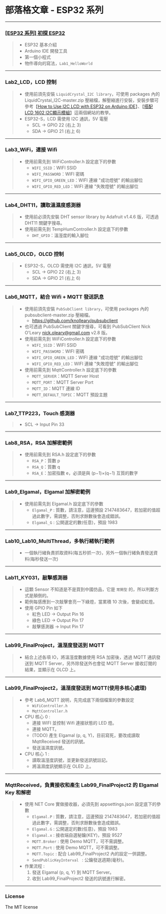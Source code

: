 # 部落格文章 - ESP32 系列


---
### [[ESP32 系列] 初探 ESP32](https://lawrencetech.blogspot.com/2024/03/esp32-esp32.html) 
> * ESP32 基本介紹
> * Arduino IDE 開發工具
> * 第一個小程式
> * 物件導向的寫法，```Lab1_HelloWorld```


---
### Lab2_LCD，LCD 控制
> * 使用前須先安裝 `LiquidCrystal_I2C library`，可使用 packages 內的 LiquidCrystal_I2C-master.zip 壓縮檔，解壓縮進行安裝，安裝步驟可參考【[How to Use I2C LCD with ESP32 on Arduino IDE](https://randomnerdtutorials.com/esp32-esp8266-i2c-lcd-arduino-ide/)】、【[搭配LCD 1602 I2C顯示模組](https://shop.mirotek.com.tw/iot/esp32-start-9/)】這兩個網站的教學。
> * ESP32-S，LCD 需使用 I2C 通訊，5V 電壓
>     + SCL → GPIO 22 (右上 3)
>     + SDA → GPIO 21 (右上 6)


---
### Lab3_WiFi，連接 Wifi
> * 使用前需先到 WiFiController.h 設定底下的參數 
>     + `WIFI_SSID`：WIFI SSID
>     + `WIFI_PASSWORD`：WIFI 密碼
>     + `WIFI_GPIO_GREEN_LED`：WIFI 連線 "成功燈號" 的輸出腳位
>     + `WIFI_GPIO_RED_LED`：WIFI 連線 "失敗燈號" 的輸出腳位 


---
### Lab4_DHT11，讀取溫濕度感測器
> * 使用前必須先安裝 DHT sensor library by Adafruit v1.4.6 版，可透過 DHT11 關鍵字搜尋。
> * 使用前需先到 TempHumController.h 設定底下的參數  
>     + `DHT_GPIO`：溫溼度的輸入腳位


---
### Lab5_OLCD，OLCD 控制
> * ESP32-S，OLCD 需使用 I2C 通訊，5V 電壓
>     + SCL → GPIO 22 (右上 3)
>     + SDA → GPIO 21 (右上 6)


---
### Lab6_MQTT，結合 Wifi + MQTT 發送訊息
> * 使用前須先安裝 `PubSubClient library`，可使用 packages 內的 pubsubclient-master.zip 壓縮檔。
>   * https://github.com/knolleary/pubsubclient
> * 也可透過 PubSubClient 關鍵字搜尋，可看到 PubSubClient Nick O'Leary <nick.oleary@gmail.com> v2.8 版。
> * 使用前需先到 WiFiController.h 設定底下的參數 
>     + `WIFI_SSID`：WIFI SSID
>     + `WIFI_PASSWORD`：WIFI 密碼
>     + `WIFI_GPIO_GREEN_LED`：WIFI 連線 "成功燈號" 的輸出腳位
>     + `WIFI_GPIO_RED_LED`：WIFI 連線 "失敗燈號" 的輸出腳位 
> * 使用前需先到 MqttController.h 設定底下的參數 
>     + `MQTT_SERVER`：MQTT Server Host
>     + `MQTT_PORT`：MQTT Server Port
>     + `MQTT_ID`：MQTT 連線 ID
>     + `MQTT_DEFAULT_TOPIC`：MQTT 預設主題


---
### Lab7_TTP223，Touch 感測器
> * SCL → Input Pin 33


---
### Lab8_RSA，RSA 加解密範例
> * 使用前需先到 RSA.h 設定底下的參數 
>     + `RSA_P`：質數 p
>     + `RSA_Q`：質數 q
>     + `RSA_E`：加密指數 e，必須是與 (p−1)×(q−1) 互質的數字


---
### Lab9_Elgamal，Elgamal 加解密範例
> * 使用前需先到 Elgamal.h 設定底下的參數 
>     + `Elgamal_P` : 質數，請注意，這邊預設 2147483647，若加密的值超過此數字，需調整，否則求餘數後會造成錯誤。
>     + `Elgamal_G` : 公開選定的數(任意)，預設 1983


---
### Lab10_Lab10_MultiThread，多執行緒執行範例
> * 一個執行緒負責抓取資料(每五秒抓一次)，另外一個執行緒負責發送資料(每秒發送一次)


---
### Lab11_KY031，敲擊感測器
> * 這顆 Sensor 不知道是不是買到中國仿品，它是 `常開型` 的，所以判斷方式是顛倒的。
> * 範例每感應到一次敲擊會亮一下綠燈，當累積 10 次後，會變成紅燈。
> * 使用 GPIO Pin 如下
>     + 紅色 LED → Output Pin 16
>     + 綠色 LED → Output Pin 17
>     + 敲擊感測器 → Input Pin 17


---
### Lab99_FinalProject，溫溼度發送到 MQTT
> *  結合上述各項 IO，將溫溼度數據使用 RSA 加密後，透過 MQTT 通訊發送到 MQTT Server，另外除發送外也會從 MQTT Server 接收訂閱的結果，並顯示在 OLCD 上。


---
### Lab99_FinalProject2，溫溼度發送到 MQTT(使用多核心處理)
> * 參考 Lab6_MQTT 說明，先完成底下兩個檔案的參數設定
>     + `WiFiController.h` 
>     + `MqttController.h` 
> *  CPU 核心 0 : 
>     + 連接 WIFI 並控制 Wifi 連接狀態的 LED 燈。
>     + 連接 MQTT。
>     + (TODO) 產生 Elgamal (p, q, Y)，目前寫死，要改成讀取 MqttReceived 發送的訊號。
>     + 發送溫濕度訊號。
> *  CPU 核心 1 : 
>     + 讀取溫溼度訊號，並更新發送訊號註記。
>     + 將溫濕度訊號顯示在 OLED 上。


---
### MqttReceived，負責接收和產生 Lab99_FinalProject2 的 Elgamal Key 和解密
> * 使用 NET Core 實做接收器，必須先到 appsettings.json 設定底下的參數 
>     + `Elgamal.P` : 質數，請注意，這邊預設 2147483647，若加密的值超過此數字，需調整，否則求餘數後會造成錯誤。
>     + `Elgamal.G` : 公開選定的數(任意)，預設 1983
>     + `Elgamal.x` : 接收端自選秘鑰(KEY)，預設 9527
>     + `MQTT.Broker` : 使用 Demo MQTT，可不需調整。
>     + `MQTT.Port` : 使用 Demo MQTT，可不需調整。
>     + `MQTT.Topic` : 配合 Lab99_FinalProject2 內的設定一併調整。
>     + `SendPublicKeyInterval ` : 公鑰發送週期(毫秒)。
> * 作業流程 :
>     1. 發送 Elgamal (p, q, Y) 到 MQTT Server。
>     2. 收到 Lab99_FinalProject2 發送的訊號進行解密。




---
### License
The MIT license